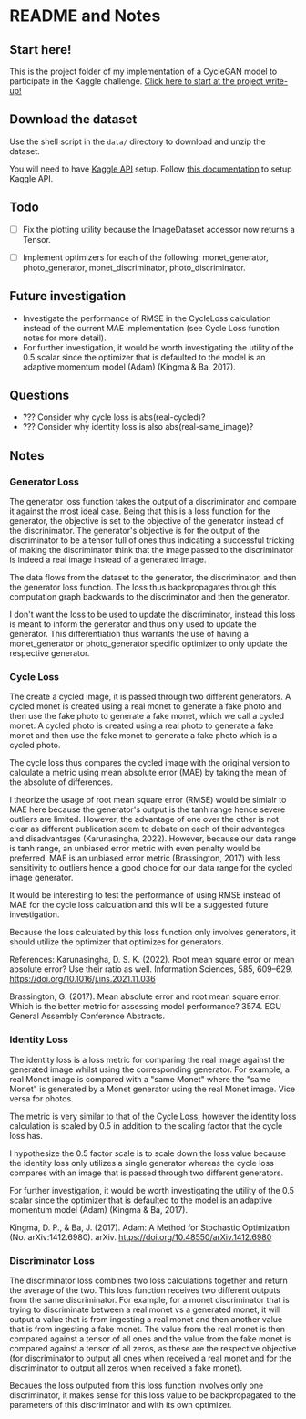 # README and Notes

## Start here!
This is the project folder of my implementation of a CycleGAN model to participate in the Kaggle challenge. [Click here to start at the project write-up!](./notebooks/0_main_notebook.ipynb)

## Download the dataset

Use the shell script in the `data/` directory to download and unzip the dataset.

You will need to have [Kaggle API](https://github.com/Kaggle/kaggle-api#api-credentials) setup. Follow [this documentation](https://www.kaggle.com/docs/api#getting-started-installation-&-authentication) to setup Kaggle API.

## Todo

- [ ] Fix the plotting utility because the ImageDataset accessor now returns a Tensor.
- [ ] Implement optimizers for each of the following: monet_generator, photo_generator, monet_discriminator, photo_discriminator.


## Future investigation

- Investigate the performance of RMSE in the CycleLoss calculation instead of the current MAE implementation (see Cycle Loss function notes for more detail).
- For further investigation, it would be worth investigating the utility of the 0.5 scalar since the optimizer that is defaulted to the model is an adaptive momentum model (Adam) (Kingma & Ba, 2017).

## Questions

- ??? Consider why cycle loss is abs(real-cycled)?
- ??? Consider why identity loss is also abs(real-same_image)?

## Notes

### Generator Loss

The generator loss function takes the output of a discriminator and compare it against the most ideal case. Being that this is a loss function for the generator, the objective is set to the objective of the generator instead of the discrinimator. The generator's objective is for the output of the discriminator to be a tensor full of ones thus indicating a successful tricking of making the discriminator think that the image passed to the discriminator is indeed a real image instead of a generated image. 

The data flows from the dataset to the generator, the discriminator, and then the generator loss function. The loss thus backpropagates through this computation graph backwards to the discriminator and then the generator.

I don't want the loss to be used to update the discriminator, instead this loss is meant to inform the generator and thus only used to update the generator. This differentiation thus warrants the use of having a monet_generator or photo_generator specific optimizer to only update the respective generator.


### Cycle Loss

The create a cycled image, it is passed through two different generators. A cycled monet is created using a real monet to generate a fake photo and then use the fake photo to generate a fake monet, which we call a cycled monet. A cycled photo is created using a real photo to generate a fake monet and then use the fake monet to generate a fake photo which is a cycled photo.

The cycle loss thus compares the cycled image with the original version to calculate a metric using mean absolute error (MAE) by taking the mean of the absolute of differences.

I theorize the usage of root mean square error (RMSE) would be simialr to MAE here because the generator's output is the tanh range hence severe outliers are limited. However, the advantage of one over the other is not clear as different publication seem to debate on each of their advantages and disadvantages (Karunasingha, 2022). However, because our data range is tanh range, an unbiased error metric with even penalty would be preferred. MAE is an unbiased error metric (Brassington, 2017) with less sensitivity to outliers hence a good choice for our data range for the cycled image generator.

It would be interesting to test the performance of using RMSE instead of MAE for the cycle loss calculation and this will be a suggested future investigation.

Because the loss calculated by this loss function only involves generators, it should utilize the optimizer that optimizes for generators.

References:
Karunasingha, D. S. K. (2022). Root mean square error or mean absolute error? Use their ratio as well. Information Sciences, 585, 609–629. https://doi.org/10.1016/j.ins.2021.11.036

Brassington, G. (2017). Mean absolute error and root mean square error: Which is the better metric for assessing model performance? 3574. EGU General Assembly Conference Abstracts.

### Identity Loss

The identity loss is a loss metric for comparing the real image against the generated image whilst using the corresponding generator. For example, a real Monet image is compared with a "same Monet" where the "same Monet" is generated by a Monet generator using the real Monet image. Vice versa for photos.

The metric is very similar to that of the Cycle Loss, however the identity loss calculation is scaled by 0.5 in addition to the scaling factor that the cycle loss has.

I hypothesize the 0.5 factor scale is to scale down the loss value because the identity loss only utilizes a single generator whereas the cycle loss compares with an image that is passed through two different generators.

For further investigation, it would be worth investigating the utility of the 0.5 scalar since the optimizer that is defaulted to the model is an adaptive momentum model (Adam) (Kingma & Ba, 2017).

Kingma, D. P., & Ba, J. (2017). Adam: A Method for Stochastic Optimization (No. arXiv:1412.6980). arXiv. https://doi.org/10.48550/arXiv.1412.6980

### Discriminator Loss

The discriminator loss combines two loss calculations together and return the average of the two. This loss function receives two different outputs from the same discriminator. For example, for a monet discriminator that is trying to discriminate between a real monet vs a generated monet, it will output a value that is from ingesting a real monet and then another value that is from ingesting a fake monet. The value from the real monet is then compared against a tensor of all ones and the value from the fake monet is compared against a tensor of all zeros, as these are the respective objective (for discriminator to output all ones when received a real monet and for the discriminator to output all zeros when received a fake monet).

Becaues the loss outputed from this loss function involves only one discriminator, it makes sense for this loss value to be backpropagated to the parameters of this discriminator and with its own optimizer.